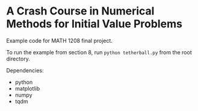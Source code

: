 # A Crash Course in Numerical Methods for Initial Value Problems

Example code for MATH 1208 final project.

To run the example from section 8, run `python tetherball.py` from the root directory.

Dependencies: 
- python
- matplotlib
- numpy
- tqdm
